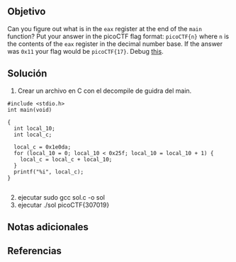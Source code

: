 ## Objetivo
Can you figure out what is in the `eax` register at the end of the `main` function? Put your answer in the picoCTF flag format: `picoCTF{n}` where `n` is the contents of the `eax` register in the decimal number base. If the answer was `0x11` your flag would be `picoCTF{17}`. Debug [this](https://artifacts.picoctf.net/c/520/debugger0_b).
## Solución
1. Crear un archivo en C con el decompile de guidra del main.

```
#include <stdio.h>
int main(void)

{
  int local_10;
  int local_c;
  
  local_c = 0x1e0da;
  for (local_10 = 0; local_10 < 0x25f; local_10 = local_10 + 1) {
    local_c = local_c + local_10;
  }
  printf("%i", local_c);
}


```
2. ejecutar sudo gcc sol.c -o sol
3. ejecutar ./sol 
picoCTF{307019}
## Notas adicionales
## Referencias